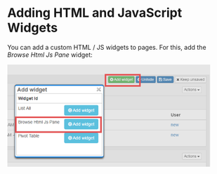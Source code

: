 # Adding HTML and JavaScript Widgets

You can add a custom HTML / JS widgets to pages. For this, add the  *Browse Html Js Pane* widget:

![](adding-a-html-js-widget.png)

